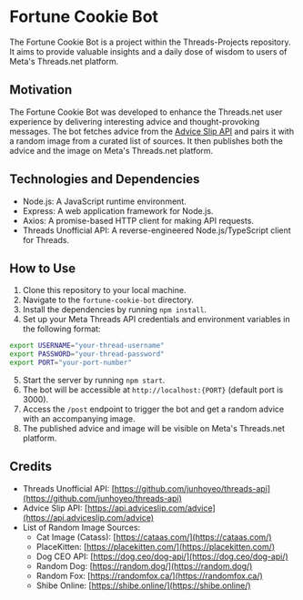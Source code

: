 # Fortune Cookie Bot

The Fortune Cookie Bot is a project within the Threads-Projects repository. It aims to provide valuable insights and a daily dose of wisdom to users of Meta's Threads.net platform.

## Motivation

The Fortune Cookie Bot was developed to enhance the Threads.net user experience by delivering interesting advice and thought-provoking messages. The bot fetches advice from the [Advice Slip API](https://api.adviceslip.com/advice) and pairs it with a random image from a curated list of sources. It then publishes both the advice and the image on Meta's Threads.net platform.

## Technologies and Dependencies

- Node.js: A JavaScript runtime environment.
- Express: A web application framework for Node.js.
- Axios: A promise-based HTTP client for making API requests.
- Threads Unofficial API: A reverse-engineered Node.js/TypeScript client for Threads.

## How to Use

1. Clone this repository to your local machine.
2. Navigate to the `fortune-cookie-bot` directory.
3. Install the dependencies by running `npm install`.
4. Set up your Meta Threads API credentials and environment variables in the following format:
```bash
export USERNAME="your-thread-username"
export PASSWORD="your-thread-password"
export PORT="your-port-number"
```
5. Start the server by running `npm start`.
6. The bot will be accessible at `http://localhost:{PORT}` (default port is 3000).
7. Access the `/post` endpoint to trigger the bot and get a random advice with an accompanying image.
8. The published advice and image will be visible on Meta's Threads.net platform.

## Credits

- Threads Unofficial API: [https://github.com/junhoyeo/threads-api](https://github.com/junhoyeo/threads-api)
- Advice Slip API: [https://api.adviceslip.com/advice](https://api.adviceslip.com/advice)
- List of Random Image Sources:
  - Cat Image (Catass): [https://cataas.com/](https://cataas.com/)
  - PlaceKitten: [https://placekitten.com/](https://placekitten.com/)
  - Dog CEO API: [https://dog.ceo/dog-api/](https://dog.ceo/dog-api/)
  - Random Dog: [https://random.dog/](https://random.dog/)
  - Random Fox: [https://randomfox.ca/](https://randomfox.ca/)
  - Shibe Online: [https://shibe.online/](https://shibe.online/)

